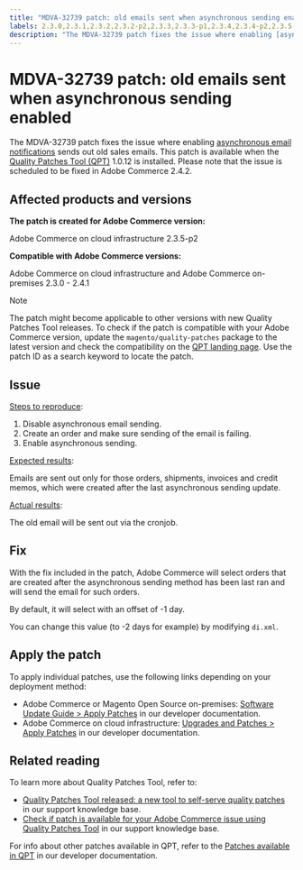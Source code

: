```yaml
---
title: "MDVA-32739 patch: old emails sent when asynchronous sending enabled"
labels: 2.3.0,2.3.1,2.3.2,2.3.2-p2,2.3.3,2.3.3-p1,2.3.4,2.3.4-p2,2.3.5-p1,2.3.5-p2,2.3.6,2.4.0,2.4.0-p1,2.4.1,QPT 1.0.12,QPT patches,Magento Commerce,Magento Commerce Cloud,Quality Patches Tool,support tools,Adobe Commerce,cloud infrastructure,on-premises,quality patches for Adobe Commerce,Magento Open Source
description: "The MDVA-32739 patch fixes the issue where enabling [asynchronous email notifications](https://devdocs.magento.com/guides/v2.4/performance-best-practices/configuration.html#asynchronous-email-notifications) sends out old sales emails. This patch is available when the [Quality Patches Tool (QPT)](https://support.magento.com/hc/en-us/articles/360047139492) 1.0.12 is installed. Please note that the issue is scheduled to be fixed in Adobe Commerce 2.4.2."
---
```


# MDVA-32739 patch: old emails sent when asynchronous sending enabled

The MDVA-32739 patch fixes the issue where enabling [asynchronous email notifications](https://devdocs.magento.com/guides/v2.4/performance-best-practices/configuration.html#asynchronous-email-notifications) sends out old sales emails. This patch is available when the [Quality Patches Tool (QPT)](https://support.magento.com/hc/en-us/articles/360047139492) 1.0.12 is installed. Please note that the issue is scheduled to be fixed in Adobe Commerce 2.4.2.

## Affected products and versions

 **The patch is created for Adobe Commerce version:**

 Adobe Commerce on cloud infrastructure 2.3.5-p2

 **Compatible with Adobe Commerce versions:**

 Adobe Commerce on cloud infrastructure and Adobe Commerce on-premises 2.3.0 - 2.4.1

>[!NOTE]
>
>The patch might become applicable to other versions with new Quality Patches Tool releases. To check if the patch is compatible with your Adobe Commerce version, update the `magento/quality-patches` package to the latest version and check the compatibility on the [QPT landing page](https://devdocs.magento.com/quality-patches/tool.html#patch-grid). Use the patch ID as a search keyword to locate the patch.

## Issue

<u>Steps to reproduce</u>:

1. Disable asynchronous email sending.
1. Create an order and make sure sending of the email is failing.
1. Enable asynchronous sending.

<u>Expected results</u>:

Emails are sent out only for those orders, shipments, invoices and credit memos, which were created after the last asynchronous sending update.

<u>Actual results</u>:

The old email will be sent out via the cronjob.

## Fix

With the fix included in the patch, Adobe Commerce will select orders that are created after the asynchronous sending method has been last ran and will send the email for such orders.

By default, it will select with an offset of -1 day.

You can change this value (to -2 days for example) by modifying `di.xml`.

## Apply the patch

To apply individual patches, use the following links depending on your deployment method:

* Adobe Commerce or Magento Open Source on-premises: [Software Update Guide > Apply Patches](https://devdocs.magento.com/guides/v2.4/comp-mgr/patching/mqp.html) in our developer documentation.
* Adobe Commerce on cloud infrastructure: [Upgrades and Patches > Apply Patches](https://devdocs.magento.com/cloud/project/project-patch.html) in our developer documentation.

## Related reading

To learn more about Quality Patches Tool, refer to:

* [Quality Patches Tool released: a new tool to self-serve quality patches](https://support.magento.com/hc/en-us/articles/360047139492) in our support knowledge base.
* [Check if patch is available for your Adobe Commerce issue using Quality Patches Tool](https://support.magento.com/hc/en-us/articles/360047125252) in our support knowledge base.

For info about other patches available in QPT, refer to the [Patches available in QPT](https://devdocs.magento.com/quality-patches/tool.html#patch-grid) in our developer documentation.